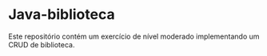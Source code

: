 # Java-biblioteca

Este repositório contém um exercício de nível moderado implementando um CRUD de biblioteca.
